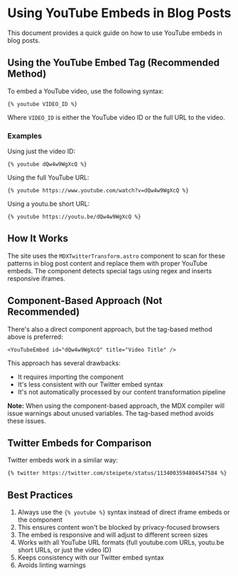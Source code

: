 # Using YouTube Embeds in Blog Posts

This document provides a quick guide on how to use YouTube embeds in blog posts.

## Using the YouTube Embed Tag (Recommended Method)

To embed a YouTube video, use the following syntax:

```
{% youtube VIDEO_ID %}
```

Where `VIDEO_ID` is either the YouTube video ID or the full URL to the video. 

### Examples

Using just the video ID:

```
{% youtube dQw4w9WgXcQ %}
```

Using the full YouTube URL:

```
{% youtube https://www.youtube.com/watch?v=dQw4w9WgXcQ %}
```

Using a youtu.be short URL:

```
{% youtube https://youtu.be/dQw4w9WgXcQ %}
```

## How It Works

The site uses the `MDXTwitterTransform.astro` component to scan for these patterns in blog post content and replace them with proper YouTube embeds. The component detects special tags using regex and inserts responsive iframes.

## Component-Based Approach (Not Recommended)

There's also a direct component approach, but the tag-based method above is preferred:

```astro
<YouTubeEmbed id="dQw4w9WgXcQ" title="Video Title" />
```

This approach has several drawbacks:
- It requires importing the component
- It's less consistent with our Twitter embed syntax
- It's not automatically processed by our content transformation pipeline

**Note:** When using the component-based approach, the MDX compiler will issue warnings about unused variables. The tag-based method avoids these issues.

## Twitter Embeds for Comparison

Twitter embeds work in a similar way:

```
{% twitter https://twitter.com/steipete/status/1134003594804547584 %}
```

## Best Practices

1. Always use the `{% youtube %}` syntax instead of direct iframe embeds or the component
2. This ensures content won't be blocked by privacy-focused browsers
3. The embed is responsive and will adjust to different screen sizes
4. Works with all YouTube URL formats (full youtube.com URLs, youtu.be short URLs, or just the video ID)
5. Keeps consistency with our Twitter embed syntax
6. Avoids linting warnings